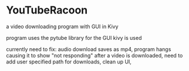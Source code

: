 # YouTubeRacoon
a video downloading program with GUI in Kivy

program uses the pytube library 
for the GUI kivy is used

currently need to fix:
audio download saves as mp4,
program hangs causing it to show "not responding" after a video is downloaded,
need to add user specified path for downloads,
clean up UI, 
